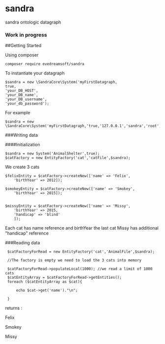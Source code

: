 # sandra
sandra ontologic datagraph

### Work in progress


##Getting Started

Using composer

    composer require evedreamsoft/sandra
    
    
To instantiate your datagraph

    $sandra = new \SandraCore\System('myFirstDatagraph,
    true,
    'your_DB_HOST',
    'your_DB_name',
    'your_DB_username',
    'your_db_password');
    
 For example
 
    $sandra = new \SandraCore\System('myFirstDatagraph,'true,'127.0.0.1','sandra','root','');

###Writing data

####Initialization

    $sandra = new System('AnimalShelter',true);
    $catFactory = new EntityFactory('cat','catFile',$sandra);
    
We create 3 cats
    
    $felixEntity = $catFactory->createNew(['name' => 'Felix',
        'birthYear' => 2012]);
    
    $smokeyEntity = $catFactory->createNew(['name' => 'Smokey',
        'birthYear' => 2015]);
    
  
    $missyEntity = $catFactory->createNew(['name' => 'Missy',
        'birthYear' => 2015,
        'handicap' => 'blind'
        ]);
        
 Each cat has name reference and birthYear the last cat  Missy has additional "handicap" reference
 
###Reading data
 
     $catFactoryForRead = new EntityFactory('cat','AnimalFile',$sandra);
     
     //The factory is empty we need to load the 3 cats into memory
     
     $catFactoryForRead->populateLocal(1000); //we read a limit of 1000 cats
     $catEntityArray = $catFactoryForRead->getEntities();
     foreach ($catEntityArray as $cat){
        
         echo $cat->get('name')."\n";
        
     }
returns :

Felix

Smokey

Missy





